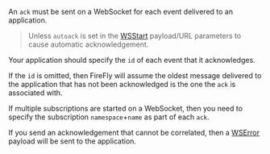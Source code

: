 An `ack` must be sent on a WebSocket for each event delivered to an application.

> Unless `autoack` is set in the [WSStart](./wsclientactionstartpayload.html) payload/URL parameters to cause
> automatic acknowledgement.

Your application should specify the `id` of each event that it acknowledges.

If the `id` is omitted, then FireFly will assume the oldest message delivered to the
application that has not been acknowledged is the one the `ack` is associated with.

If multiple subscriptions are started on a WebSocket, then you need to specify the
subscription `namespace`+`name` as part of each `ack`.

If you send an acknowledgement that cannot be correlated, then a [WSError](./wsprotocolerrorpayload.html)
payload will be sent to the application.
